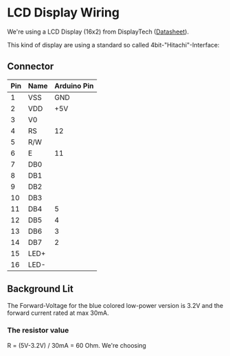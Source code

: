 LCD Display Wiring
==================

We're using a LCD Display (16x2) from DisplayTech
([Datasheet](http://cdn.displaytech-us.com/sites/default/files/display-data-sheet/162A%20series-v21.pdf)).

This kind of display are using a standard so called
4bit-"Hitachi"-Interface:

Connector
---------

Pin | Name | Arduino Pin
----|------|------------
 1  | VSS  | GND
 2  | VDD  | +5V
 3  | V0   |
 4  | RS   | 12
 5  | R/W  |
 6  | E    | 11
 7  | DB0  |
 8  | DB1  |
 9  | DB2  |
10  | DB3  |
11  | DB4  | 5
12  | DB5  | 4
13  | DB6  | 3
14  | DB7  | 2
15  | LED+ |
16  | LED- |

Background Lit
--------------

The Forward-Voltage for the blue colored low-power version is 3.2V and
the forward current rated at max 30mA.

### The resistor value

R = (5V-3.2V) / 30mA = 60 Ohm. We're choosing
